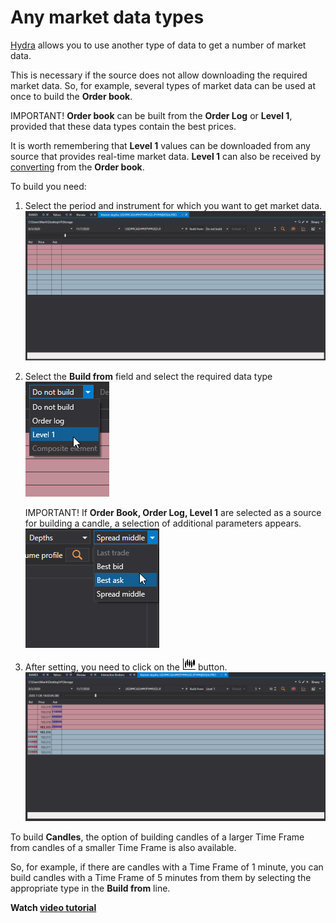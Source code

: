 # Any market data types

[Hydra](Hydra.md) allows you to use another type of data to get a number of market data.

This is necessary if the source does not allow downloading the required market data. So, for example, several types of market data can be used at once to build the **Order book**.

IMPORTANT\! **Order book** can be built from the **Order Log** or **Level 1**, provided that these data types contain the best prices.

It is worth remembering that **Level 1** values can be downloaded from any source that provides real\-time market data. **Level 1** can also be received by [converting](HydraTasksConverter.md) from the **Order book**. 

To build you need:

1. Select the period and instrument for which you want to get market data.![hydra LEVEL 1 build depth data](../images/hydra_LEVEL1_build_depth_data.png)
2. Select the **Build from** field and select the required data type![hydra type build data](../images/hydra_type_build_data.png)

   IMPORTANT\! If **Order Book, Order Log, Level 1** are selected as a source for building a candle, a selection of additional parameters appears.![hydra ext proper build data](../images/hydra_ext_proper_build_data.png)
3. After setting, you need to click on the ![hydra candles](../images/hydra_candles.png) button.![hydra LEVEL 1 build depth data result](../images/hydra_LEVEL1_build_depth_data_result.png)

To build **Candles**, the option of building candles of a larger Time Frame from candles of a smaller Time Frame is also available. 

So, for example, if there are candles with a Time Frame of 1 minute, you can build candles with a Time Frame of 5 minutes from them by selecting the appropriate type in the **Build from** line. 

**Watch [video tutorial](HydraBuildMarkethDepthLogLevel.md)**
